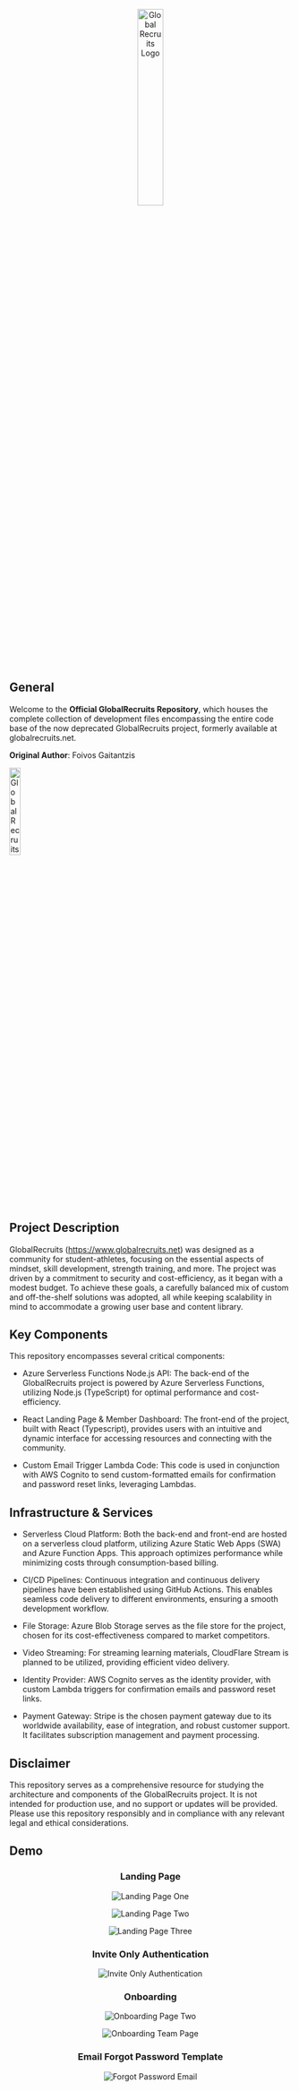 <p align="center"><img src="logo.png?raw=true" width="30%" height="30%" alt="Global Recruits Logo"></p>

## General

Welcome to the **Official GlobalRecruits Repository**, which houses the complete collection of development files encompassing the entire code base of the now deprecated GlobalRecruits project, formerly available at globalrecruits.net.

**Original Author**: Foivos Gaitantzis

<img src="https://avatars.githubusercontent.com/u/47535153?v=4" width="20%" height="20%" alt="Global Recruits Logo">


## Project Description

GlobalRecruits (https://www.globalrecruits.net) was designed as a community for student-athletes, focusing on the essential aspects of mindset, skill development, strength training, and more. The project was driven by a commitment to security and cost-efficiency, as it began with a modest budget. To achieve these goals, a carefully balanced mix of custom and off-the-shelf solutions was adopted, all while keeping scalability in mind to accommodate a growing user base and content library.

## Key Components

This repository encompasses several critical components:

- Azure Serverless Functions Node.js API: The back-end of the GlobalRecruits project is powered by Azure Serverless Functions, utilizing Node.js (TypeScript) for optimal performance and cost-efficiency.

- React Landing Page & Member Dashboard: The front-end of the project, built with React (Typescript), provides users with an intuitive and dynamic interface for accessing resources and connecting with the community.

- Custom Email Trigger Lambda Code: This code is used in conjunction with AWS Cognito to send custom-formatted emails for confirmation and password reset links, leveraging Lambdas.

## Infrastructure & Services

- Serverless Cloud Platform: Both the back-end and front-end are hosted on a serverless cloud platform, utilizing Azure Static Web Apps (SWA) and Azure Function Apps. This approach optimizes performance while minimizing costs through consumption-based billing.

- CI/CD Pipelines: Continuous integration and continuous delivery pipelines have been established using GitHub Actions. This enables seamless code delivery to different environments, ensuring a smooth development workflow.

- File Storage: Azure Blob Storage serves as the file store for the project, chosen for its cost-effectiveness compared to market competitors.

- Video Streaming: For streaming learning materials, CloudFlare Stream is planned to be utilized, providing efficient video delivery.

- Identity Provider: AWS Cognito serves as the identity provider, with custom Lambda triggers for confirmation emails and password reset links.

- Payment Gateway: Stripe is the chosen payment gateway due to its worldwide availability, ease of integration, and robust customer support. It facilitates subscription management and payment processing.

## Disclaimer

This repository serves as a comprehensive resource for studying the architecture and components of the GlobalRecruits project. It is not intended for production use, and no support or updates will be provided. Please use this repository responsibly and in compliance with any relevant legal and ethical considerations.

## Demo

<h3 align="center">Landing Page</h3>

<p align="center"><img src="demo/LandingPageOne.PNG?raw=true" alt="Landing Page One"></p>
<p align="center"><img src="demo/LandingPageTwo.PNG?raw=true" alt="Landing Page Two"></p>
<p align="center"><img src="demo/LandingPageThree.PNG?raw=true" alt="Landing Page Three"></p>

<h3 align="center">Invite Only Authentication</h3>

<p align="center"><img src="demo/Authentication.PNG?raw=true" alt="Invite Only Authentication"></p>

<h3 align="center">Onboarding</h3>

<p align="center"><img src="demo/OnboardingOne.PNG?raw=true" alt="Onboarding Page Two"></p>
<p align="center"><img src="demo/OnboardingTwo.PNG?raw=true" alt="Onboarding Team Page"></p>

<h3 align="center">Email Forgot Password Template</h3>

<p align="center"><img src="demo/EmailTemplate.PNG?raw=true" alt="Forgot Password Email"></p>
